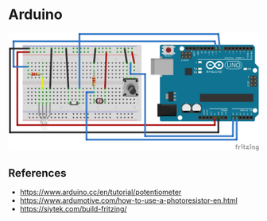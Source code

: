 # Arduino

<p float="left">
	<img src="./pix/led_bb.png" width=800 />
</p>

## References
* https://www.arduino.cc/en/tutorial/potentiometer
* https://www.ardumotive.com/how-to-use-a-photoresistor-en.html
* https://siytek.com/build-fritzing/
